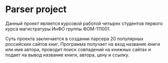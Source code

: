 # Parser project
Данный проект является курсовой работой четырех студентов первого курса магистратуры ИнФО группы ФОМ-111001.

Суть проекта заключается в создании парсера 20 популярных российских сайтов книг. 
Программа получает на вход название книги или имя автора, проводит поиск совпадений на книжных сайтах и подает на вывод название книги, автора, цену и ссылку. 
